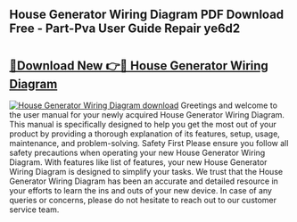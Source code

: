 ## House Generator Wiring Diagram PDF Download Free - Part-Pva User Guide Repair ye6d2

# <h2><a href="http://dfncec.blite.top/?on=House+Generator+Wiring+Diagram">🔗Download New 👉🔴 House Generator Wiring Diagram</a></h2>

[![House Generator Wiring Diagram download](https://i.imgur.com/lujVjoI.png)](http://dfncec.blite.top/?on=House+Generator+Wiring+Diagram)
Greetings and welcome to the user manual for your newly acquired House Generator Wiring Diagram. This manual is specifically designed to help you get the most out of your product by providing a thorough explanation of its features, setup, usage, maintenance, and problem-solving. Safety First Please ensure you follow all safety precautions when operating your new House Generator Wiring Diagram. With features like list of features, your new House Generator Wiring Diagram is designed to simplify your tasks. We trust that the House Generator Wiring Diagram has been an accurate and detailed resource in your efforts to learn the ins and outs of your new device. In case of any queries or concerns, please do not hesitate to reach out to our customer service team.
